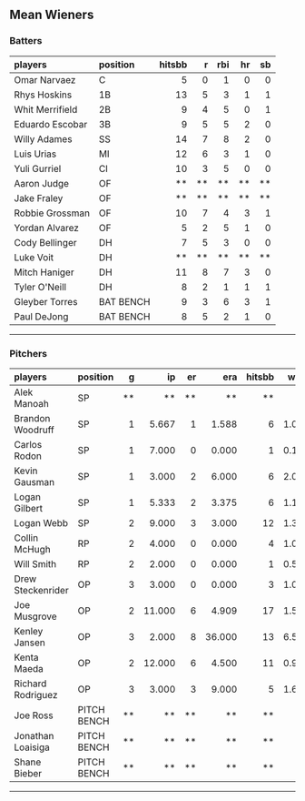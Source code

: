 ## Mean Wieners

### Batters

 
|players         |position  | hitsbb|  r| rbi| hr| sb| 
|:---------------|:---------|------:|--:|---:|--:|--:| 
|Omar Narvaez    |C         |      5|  0|   1|  0|  0| 
|Rhys Hoskins    |1B        |     13|  5|   3|  1|  1| 
|Whit Merrifield |2B        |      9|  4|   5|  0|  1| 
|Eduardo Escobar |3B        |      9|  5|   5|  2|  0| 
|Willy Adames    |SS        |     14|  7|   8|  2|  0| 
|Luis Urias      |MI        |     12|  6|   3|  1|  0| 
|Yuli Gurriel    |CI        |     10|  3|   5|  0|  0| 
|Aaron Judge     |OF        |     **| **|  **| **| **| 
|Jake Fraley     |OF        |     **| **|  **| **| **| 
|Robbie Grossman |OF        |     10|  7|   4|  3|  1| 
|Yordan Alvarez  |OF        |      5|  2|   5|  1|  0| 
|Cody Bellinger  |DH        |      7|  5|   3|  0|  0| 
|Luke Voit       |DH        |     **| **|  **| **| **| 
|Mitch Haniger   |DH        |     11|  8|   7|  3|  0| 
|Tyler O'Neill   |DH        |      8|  2|   1|  1|  1| 
|Gleyber Torres  |BAT BENCH |      9|  3|   6|  3|  1| 
|Paul DeJong     |BAT BENCH |      8|  5|   2|  1|  0| 

* * *

### Pitchers

 
|players           |position    |  g|     ip| er|    era| hitsbb|  whip| so|  w| sv| 
|:-----------------|:-----------|--:|------:|--:|------:|------:|-----:|--:|--:|--:| 
|Alek Manoah       |SP          | **|     **| **|     **|     **|    **| **| **| **| 
|Brandon Woodruff  |SP          |  1|  5.667|  1|  1.588|      6| 1.059|  8|  0|  0| 
|Carlos Rodon      |SP          |  1|  7.000|  0|  0.000|      1| 0.143| 10|  1|  0| 
|Kevin Gausman     |SP          |  1|  3.000|  2|  6.000|      6| 2.000|  5|  0|  0| 
|Logan Gilbert     |SP          |  1|  5.333|  2|  3.375|      6| 1.125|  9|  1|  0| 
|Logan Webb        |SP          |  2|  9.000|  3|  3.000|     12| 1.333|  7|  0|  0| 
|Collin McHugh     |RP          |  2|  4.000|  0|  0.000|      4| 1.000|  5|  1|  0| 
|Will Smith        |RP          |  2|  2.000|  0|  0.000|      1| 0.500|  3|  0|  1| 
|Drew Steckenrider |OP          |  3|  3.000|  0|  0.000|      3| 1.000|  3|  0|  0| 
|Joe Musgrove      |OP          |  2| 11.000|  6|  4.909|     17| 1.545|  7|  1|  0| 
|Kenley Jansen     |OP          |  3|  2.000|  8| 36.000|     13| 6.500|  3|  0|  0| 
|Kenta Maeda       |OP          |  2| 12.000|  6|  4.500|     11| 0.917| 14|  0|  0| 
|Richard Rodriguez |OP          |  3|  3.000|  3|  9.000|      5| 1.667|  4|  0|  2| 
|Joe Ross          |PITCH BENCH | **|     **| **|     **|     **|    **| **| **| **| 
|Jonathan Loaisiga |PITCH BENCH | **|     **| **|     **|     **|    **| **| **| **| 
|Shane Bieber      |PITCH BENCH | **|     **| **|     **|     **|    **| **| **| **| 


* * *



